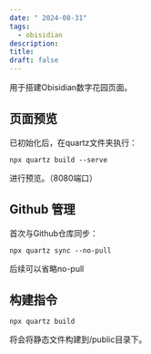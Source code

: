 ```yaml
---
date: " 2024-08-31"
tags:
  - obisidian
description: 
title: 
draft: false
---
```

用于搭建Obisidian数字花园页面。
## 页面预览

已初始化后，在quartz文件夹执行：
```shell
npx quartz build --serve
```
进行预览。（8080端口）

## Github 管理
首次与Github仓库同步：

```shell
npx quartz sync --no-pull
```

后续可以省略no-pull

## 构建指令
```shell
npx quartz build
```

将会将静态文件构建到/public目录下。